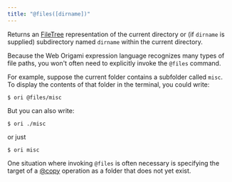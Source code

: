 ```yaml
---
title: "@files([dirname])"
---
```


Returns an [FileTree](/async-tree/FileTree.html) representation of the current directory or (if `dirname` is supplied) subdirectory named `dirname` within the current directory.

Because the Web Origami expression language recognizes many types of file paths, you won't often need to explicitly invoke the `@files` command.

For example, suppose the current folder contains a subfolder called `misc`. To display the contents of that folder in the terminal, you could write:

```console
$ ori @files/misc
```

But you can also write:

```console
$ ori ./misc
```

or just

```console
$ ori misc
```

One situation where invoking `@files` is often necessary is specifying the target of a [@copy](@copy.html) operation as a folder that does not yet exist.

